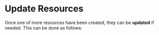 # Update Resources
Once one of more resources have been created, they can be **updated** if needed.
This can be done as follows:
